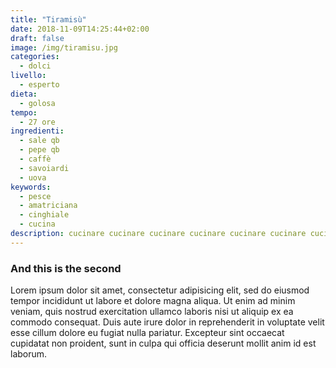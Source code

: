 ```yaml
---
title: "Tiramisù"
date: 2018-11-09T14:25:44+02:00
draft: false
image: /img/tiramisu.jpg
categories:
  - dolci
livello:
  - esperto
dieta:
  - golosa
tempo:
  - 27 ore
ingredienti:
  - sale qb
  - pepe qb
  - caffè
  - savoiardi
  - uova
keywords:
  - pesce
  - amatriciana
  - cinghiale
  - cucina
description: cucinare cucinare cucinare cucinare cucinare cucinare cucinare cucinare
---
```

### And this is the second


Lorem ipsum dolor sit amet, consectetur adipisicing elit, sed do eiusmod tempor incididunt ut labore et dolore magna aliqua. Ut enim ad minim veniam, quis nostrud exercitation ullamco laboris nisi ut aliquip ex ea commodo consequat. Duis aute irure dolor in reprehenderit in voluptate velit esse cillum dolore eu fugiat nulla pariatur. Excepteur sint occaecat cupidatat non proident, sunt in culpa qui officia deserunt mollit anim id est laborum.
